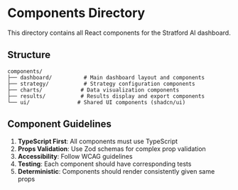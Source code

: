 # Components Directory

This directory contains all React components for the Stratford AI dashboard.

## Structure

```
components/
├── dashboard/          # Main dashboard layout and components
├── strategy/           # Strategy configuration components
├── charts/            # Data visualization components
├── results/           # Results display and export components
└── ui/               # Shared UI components (shadcn/ui)
```

## Component Guidelines

1. **TypeScript First**: All components must use TypeScript
2. **Props Validation**: Use Zod schemas for complex prop validation
3. **Accessibility**: Follow WCAG guidelines
4. **Testing**: Each component should have corresponding tests
5. **Deterministic**: Components should render consistently given same props